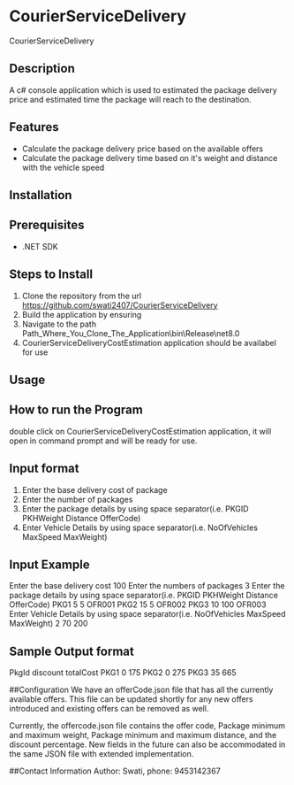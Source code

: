 # CourierServiceDelivery
CourierServiceDelivery

## Description
A c# console application which is used to estimated the package delivery price and estimated time the package will reach to the destination.

## Features
- Calculate the package delivery price based on the available offers
- Calculate the package delivery time based on it's weight and distance with the vehicle speed

## Installation
## Prerequisites
- .NET SDK

## Steps to Install
1. Clone the repository from the url https://github.com/swati2407/CourierServiceDelivery
2. Build the application by ensuring 
3. Navigate to the path Path_Where_You_Clone_The_Application\bin\Release\net8.0
4. CourierServiceDeliveryCostEstimation application should be availabel for use

## Usage

## How to run the Program
double click on CourierServiceDeliveryCostEstimation application, it will open in command prompt and will be ready for use.

## Input format
1. Enter the base delivery cost of package
2. Enter the number of packages
3. Enter the package details by using space separator(i.e. PKGID PKHWeight Distance OfferCode)
4. Enter Vehicle Details by using space separator(i.e. NoOfVehicles MaxSpeed MaxWeight)

## Input Example
Enter the base delivery cost
100
Enter the numbers of packages
3
Enter the package details by using space separator(i.e. PKGID PKHWeight Distance OfferCode)
PKG1 5 5 OFR001
PKG2 15 5 OFR002
PKG3 10 100 OFR003
Enter Vehicle Details by using space separator(i.e. NoOfVehicles MaxSpeed MaxWeight)
2 70 200

## Sample Output format
PkgId    discount    totalCost
PKG1   0   175
PKG2   0   275
PKG3   35   665

##Configuration
We have an offerCode.json file that has all the currently available offers. This file can be updated shortly for any new offers introduced and existing offers can be removed as well.

Currently, the offercode.json file contains the offer code, Package minimum and maximum weight, Package minimum and maximum distance, and the discount percentage. New fields in the future can also be accommodated in the same JSON file with extended implementation.

##Contact Information
Author: Swati, phone: 9453142367



